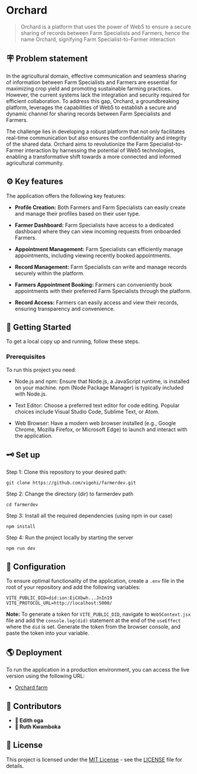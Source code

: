 # Orchard
> Orchard is a platform that uses the power of Web5 to ensure a secure sharing of  records between Farm Specialists and Farmers, hence the name Orchard, signifying Farm Specialist-to-Farmer interaction

## 🪧 Problem statement
In the agricultural domain, effective communication and seamless sharing of information between Farm Specialists and Farmers are essential for maximizing crop yield and promoting sustainable farming practices. However, the current systems lack the integration and security required for efficient collaboration. To address this gap, Orchard, a groundbreaking platform, leverages the capabilities of Web5 to establish a secure and dynamic channel for sharing records between Farm Specialists and Farmers.

The challenge lies in developing a robust platform that not only facilitates real-time communication but also ensures the confidentiality and integrity of the shared data. Orchard aims to revolutionize the Farm Specialist-to-Farmer interaction by harnessing the potential of Web5 technologies, enabling a transformative shift towards a more connected and informed agricultural community.

## ⚙ Key features
The application offers the following key features:
- **Profile Creation:** 
  Both Farmers and Farm Specialists can easily create and manage their profiles based on their user type.

- **Farmer Dashboard:** 
  Farm Specialists have access to a dedicated dashboard where they can view incoming requests from onboarded Farmers.

- **Appointment Management:** 
  Farm Specialists can efficiently manage appointments, including viewing recently booked appointments.

- **Record Management:** 
  Farm Specialists can write and manage records securely within the platform.

- **Farmers Appointment Booking:** 
  Farmers can conveniently book appointments with their preferred Farm Specialists through the platform.

- **Record Access:** 
  Farmers can easily access and view their records, ensuring transparency and convenience.

## 🚦 Getting Started
To get a local copy up and running, follow these steps.
### Prerequisites
To run this project you need:

- Node.js and npm:
Ensure that Node.js, a JavaScript runtime, is installed on your machine.
npm (Node Package Manager) is typically included with Node.js.

- Text Editor:
Choose a preferred text editor for code editing. Popular choices include Visual Studio Code, Sublime Text, or Atom.

- Web Browser:
Have a modern web browser installed (e.g., Google Chrome, Mozilla Firefox, or Microsoft Edge) to launch and interact with the application.

## 🗝️ Set up

Step 1: Clone this repository to your desired path:
```
git clone https://github.com/vigehi/farmerdev.git
```

Step 2: Change the directory (dir) to farmerdev path
```
cd farmerdev
```

Step 3: Install all the required dependencies (using npm in our case)
```
npm install
```

Step 4: Run the project locally by starting the server
```
npm run dev
``` 

## 🎲 Configuration

To ensure optimal functionality of the application, create a `.env` file in the root of your repository and add the following variables:

```
VITE_PUBLIC_DID=did:ion:EiCXbwh...JnIn19
VITE_PROTOCOL_URL=http://localhost:5000/
```

**Note:** 
To generate a token for `VITE_PUBLIC_DID`, navigate to `Web5Context.jsx` file and add the `console.log(did)` statement at the end of the `useEffect` where the `did` is set.
Generate the token from the browser console, and paste the token into your variable.

## 🌎 Deployment

To run the application in a production environment, you can access the live version using the following URL:
- [Orchard farm](https://aesthetic-dolphin-7edb1c.netlify.app/)


## 👥 Contributors

- **👤 Edith oga**
- **👤 Ruth Kwamboka**

## 🪪 License
This project is licensed under the [MIT License](LICENSE) - see the [LICENSE](LICENSE) file for details.
